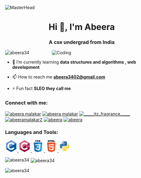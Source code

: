 ![MasterHead](https://mir-s3-cdn-cf.behance.net/project_modules/max_1200/54b6c068097599.5b50bca476b9b.gif)
<h1 align="center">Hi 👋, I'm Abeera</h1>
<h3 align="center">A cse undergrad from India</h3>
<img align="right" alt="Coding" width="350" src="https://encrypted-tbn0.gstatic.com/images?q=tbn:ANd9GcTcqbXd8Hv2NAe5m8J227ol1HhIw_bu8ViscA&usqp=CAU">
<p align="left"> <img src="https://komarev.com/ghpvc/?username=abeera34&label=Profile%20views&color=0e75b6&style=flat" alt="abeera34" /> </p>

- 🌱 I’m currently learning **data structures and algorithms , web development**

- 📫 How to reach me **abeera3402@gmail.com**

- ⚡ Fun fact **SLEO they call me**

<h3 align="left">Connect with me:</h3>
<p align="left">
<a href="https://linkedin.com/in/abeera malakar" target="blank"><img align="center" src="https://raw.githubusercontent.com/rahuldkjain/github-profile-readme-generator/master/src/images/icons/Social/linked-in-alt.svg" alt="abeera malakar" height="30" width="40" /></a>
<a href="https://fb.com/abeera malakar" target="blank"><img align="center" src="https://raw.githubusercontent.com/rahuldkjain/github-profile-readme-generator/master/src/images/icons/Social/facebook.svg" alt="abeera malakar" height="30" width="40" /></a>
<a href="https://instagram.com/_____itz_fragrance_____" target="blank"><img align="center" src="https://raw.githubusercontent.com/rahuldkjain/github-profile-readme-generator/master/src/images/icons/Social/instagram.svg" alt="_____itz_fragrance_____" height="30" width="40" /></a>
<a href="https://www.codechef.com/users/abeeramalakar2" target="blank"><img align="center" src="https://cdn.jsdelivr.net/npm/simple-icons@3.1.0/icons/codechef.svg" alt="abeeramalakar2" height="30" width="40" /></a>
<a href="https://www.leetcode.com/abeera" target="blank"><img align="center" src="https://raw.githubusercontent.com/rahuldkjain/github-profile-readme-generator/master/src/images/icons/Social/leet-code.svg" alt="abeera" height="30" width="40" /></a>
<a href="https://auth.geeksforgeeks.org/user/abeera" target="blank"><img align="center" src="https://raw.githubusercontent.com/rahuldkjain/github-profile-readme-generator/master/src/images/icons/Social/geeks-for-geeks.svg" alt="abeera" height="30" width="40" /></a>
</p>

<h3 align="left">Languages and Tools:</h3>
<p align="left"> <a href="https://www.cprogramming.com/" target="_blank" rel="noreferrer"> <img src="https://raw.githubusercontent.com/devicons/devicon/master/icons/c/c-original.svg" alt="c" width="40" height="40"/> </a> <a href="https://www.w3schools.com/cpp/" target="_blank" rel="noreferrer"> <img src="https://raw.githubusercontent.com/devicons/devicon/master/icons/cplusplus/cplusplus-original.svg" alt="cplusplus" width="40" height="40"/> </a> <a href="https://www.w3schools.com/css/" target="_blank" rel="noreferrer"> <img src="https://raw.githubusercontent.com/devicons/devicon/master/icons/css3/css3-original-wordmark.svg" alt="css3" width="40" height="40"/> </a> <a href="https://www.w3.org/html/" target="_blank" rel="noreferrer"> <img src="https://raw.githubusercontent.com/devicons/devicon/master/icons/html5/html5-original-wordmark.svg" alt="html5" width="40" height="40"/> </a> <a href="https://www.python.org" target="_blank" rel="noreferrer"> <img src="https://raw.githubusercontent.com/devicons/devicon/master/icons/python/python-original.svg" alt="python" width="40" height="40"/> </a> </p>

<p><img align="left" src="https://github-readme-stats.vercel.app/api/top-langs?username=abeera34&show_icons=true&locale=en&layout=compact" alt="abeera34" /></p>

<p>&nbsp;<img align="center" src="https://github-readme-stats.vercel.app/api?username=abeera34&show_icons=true&locale=en" alt="abeera34" /></p>

<p><img align="center" src="https://github-readme-streak-stats.herokuapp.com/?user=abeera34&" alt="abeera34" /></p>
